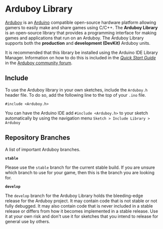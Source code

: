Arduboy Library
===============

[Arduboy](https://www.arduboy.com/) is an [Arduino](https://www.arduino.cc/) compatible open-source hardware platform allowing gamers to easily make and share games using C/C++. The **Arduboy Library** is an open-source library that provides a programming interface for making games and applications that run on an Arduboy. The Arduboy Library supports both the **production** and **development (DevKit)** Arduboy units.

It is recommended that this library be installed using the Arduino IDE Library Manager. Information on how to do this is included in the [_Quick Start Guide_](http://community.arduboy.com/t/kickstarter-quick-start-guide/725/1) in the [Arduboy community forum](http://community.arduboy.com/).

## Include

To use the Arduboy library in your own sketches, include the `Arduboy.h` header
file. To do so, add the following line to the top of your `.ino` file.

~~~~~~~~~~~~~~~{.cpp}
#include <Arduboy.h>
~~~~~~~~~~~~~~~

You can have the Arduino IDE add `#include <Arduboy.h>` to your sketch 
automatically by using the navigation menu `Sketch > Include Library > Arduboy`

## Repository Branches
A list of important Arduboy branches.

<b>`stable`</b>

Please use the `stable` branch for the current stable build. If you are unsure
which branch to use for your game, then this is the branch you are looking for.

<b>`develop`</b>

The `develop` branch for the Arduboy Library holds the bleeding-edge release
for the Arduboy project. It may contain code that is not stable or not fully
debugged. It may also contain code that is never included in a stable release
or differs from how it becomes implemented in a stable release. Use it at your
own risk and don't use it for sketches that you intend to release for general
use by others.
